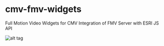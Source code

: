 # cmv-fmv-widgets
Full Motion Video Widgets for CMV
Integration of FMV Server with ESRI JS API

![alt tag](https://github.com/LG-Spatial/cmv-fmv-widgets/blob/master/FMVfrontpage.PNG)	

